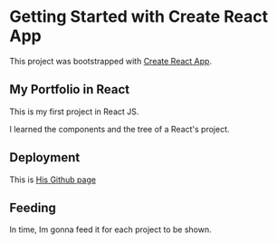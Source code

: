 # Getting Started with Create React App

This project was bootstrapped with [Create React App](https://github.com/facebook/create-react-app).

## My Portfolio in React

This is my first project in React JS.

I learned the components and the tree of a React's project.

## Deployment

This is [His Github page](https://patgit-design.github.io/)

## Feeding

In time, Im gonna feed it for each project to be shown.
